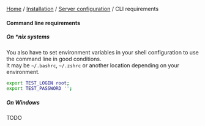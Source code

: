 [Home](../../README.md) / [Installation](../projectConfiguration.md) / [Server configuration](../serverConfiguration.md) / CLI requirements

#### Command line requirements

##### On *nix systems

You also have to set environment variables in your shell configuration to use the command line in good conditions.<br>
It may be `~/.bashrc`, `~/.zshrc` or another location depending on your environment.  
```bash
export TEST_LOGIN root;
export TEST_PASSWORD '';
```
##### On Windows

TODO
